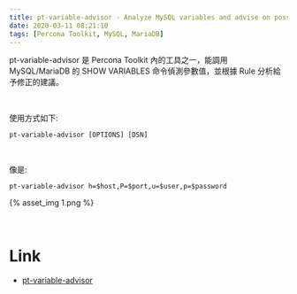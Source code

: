 ```yaml
---
title: pt-variable-advisor - Analyze MySQL variables and advise on possible problems
date: 2020-03-11 08:21:10
tags: [Percona Toolkit, MySQL, MariaDB]
---
```


pt-variable-advisor 是 Percona Toolkit 內的工具之一，能調用 MySQL/MariaDB 的 SHOW VARIABLES 命令偵測參數值，並根據 Rule 分析給予修正的建議。  

<!-- More -->

<br>


使用方式如下:  

    pt-variable-advisor [OPTIONS] [DSN]

<br>


像是:  

    pt-variable-advisor h=$host,P=$port,u=$user,p=$password

{% asset_img 1.png %}

<br>


Link
====
* [pt-variable-advisor](https://www.percona.com/doc/percona-toolkit/3.0/pt-variable-advisor.html)
